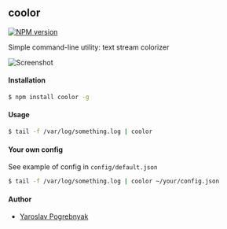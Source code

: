 ## coolor

[![NPM version](https://badge.fury.io/js/coolor.svg)](http://badge.fury.io/js/coolor)


Simple command-line utility: text stream colorizer

![Screenshot](http://oi62.tinypic.com/2remmat.jpg "Screenshot")


#### Installation
```bash
$ npm install coolor -g
```

#### Usage
```bash
$ tail -f /var/log/something.log | coolor
```

#### Your own config
See example of config in `config/default.json`

```bash
$ tail -f /var/log/something.log | coolor ~/your/config.json
```

#### Author
* [Yaroslav Pogrebnyak](https://github.com/yyyar/)

